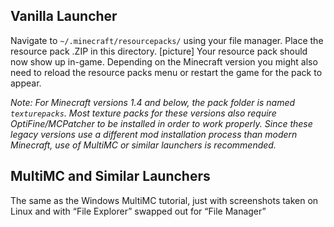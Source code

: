 ## Vanilla Launcher
Navigate to `~/.minecraft/resourcepacks/` using your file manager. Place the resource pack .ZIP in this directory.
[picture]
Your resource pack should now show up in-game. Depending on the Minecraft version you might also need to reload the resource packs menu or restart the game for the pack to appear.

*Note: For Minecraft versions 1.4 and below, the pack folder is named `texturepacks`. Most texture packs for these versions also require OptiFine/MCPatcher to be installed in order to work properly. Since these legacy versions use a different mod installation process than modern Minecraft, use of MultiMC or similar launchers is recommended.*

## MultiMC and Similar Launchers
The same as the Windows MultiMC tutorial, just with screenshots taken on Linux and with “File Explorer” swapped out for “File Manager”